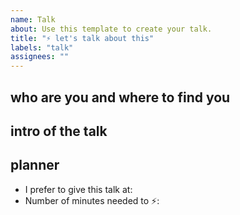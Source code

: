 ```yaml
---
name: Talk
about: Use this template to create your talk.
title: "⚡️ let's talk about this"
labels: "talk"
assignees: ""
---
```


<!-- Every talk must come with an emoji in the title -->


<!-- Consider this template, but writing whatever about your talk also can -->

who are you and where to find you
---


intro of the talk
---
<!-- intro starts -->
<!-- please help place your intro between "intro starts" and "intro ends" to be picked up by our website, thanks! -->

<!-- intro ends -->

planner
---
- I prefer to give this talk at: <!-- can reference issue of that month -->
- Number of minutes needed to ⚡️: <!-- 7 / 8 / 9 / 10 -->

<!--
What happens after the proposal?
- We'll contact you on GitHub directly. If you prefer private conversation, please leave your preferred way of contact.
- Once your topic and time is confirmed, we'll reference your issue in the umbrella issue of the event. 
- If you have any questions, feel free to reach out via twitter @reknowledgeable
-->
